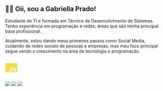  ## 👩‍💻 Oii, sou a Gabriella Prado!
 Estudante de TI e formada em Técnico de Desenvolvimento de Sistemas. Tenho experiência em programação e redes, áreas que são minha principal base profissional.

Atualmente, estou dando meus primeiros passos como Social Media, cuidando de redes sociais de pessoas e empresas, mas meu foco principal segue sendo o crescimento na área de tecnologia e programação.

<div style="display: inline_block"><br>
  <img align="center" alt="Rafa-Js" height="30" width="40" src="https://raw.githubusercontent.com/devicons/devicon/master/icons/javascript/javascript-plain.svg">
</div>

 ##
 
<div> 
  <a href= "https://www.instagram.com/wakella_"><img src="https://img.shields.io/badge/-Instagram-%23E4405F?style=for-the-badge&logo=instagram&logoColor=white" target="_blank"></a>
  <a href= "https://discord.com/users/538563143383777280"><img src="https://img.shields.io/badge/Discord-7289DA?style=for-the-badge&logo=discord&logoColor=white" target="_blank"></a> 
  <a href = "mailto:gabinathcarol@gmail.com.br" ><img src="https://img.shields.io/badge/-Gmail-%23333?style=for-the-badge&logo=gmail&logoColor=white" target="_blank"></a>
</div>

